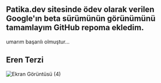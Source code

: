 ##   Patika.dev sitesinde ödev olarak verilen Google'ın beta sürümünün görünümünü tamamlayım GitHub repoma ekledim.
umarım başarılı olmuştur...

## Eren Terzi
![Ekran Görüntüsü (4)](https://user-images.githubusercontent.com/86615310/222083531-5de876ac-a14d-4b29-91a6-cf9f04c6c974.png)

